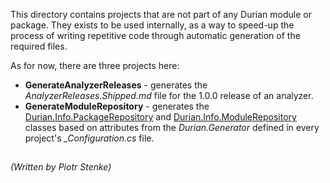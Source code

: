 This directory contains projects that are not part of any Durian module or package. They exists to be used internally, as a way to speed-up the process of writing repetitive code through automatic generation of the required files. 

 As for now, there are three projects here:
 - **GenerateAnalyzerReleases** - generates the *AnalyzerReleases.Shipped.md* file for the 1.0.0 release of an analyzer.
 - **GenerateModuleRepository** - generates the [Durian.Info.PackageRepository](../src/Durian.Core/Info/.generated/PackageRepository.cs) and [Durian.Info.ModuleRepository](../src/Durian.Core/Info/.generated/ModuleRepository.cs) classes based on attributes from the *Durian.Generator* defined in every project's *_Configuration.cs* file.
##

*\(Written by Piotr Stenke\)*